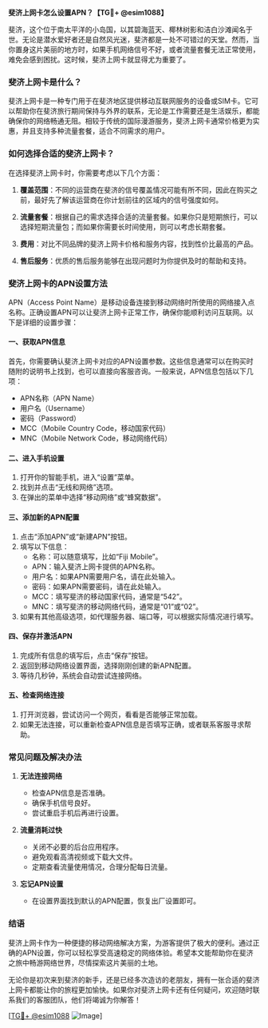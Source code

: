**斐济上网卡怎么设置APN？【TG💪+ @esim1088】**

斐济，这个位于南太平洋的小岛国，以其碧海蓝天、椰林树影和洁白沙滩闻名于世。无论是潜水爱好者还是自然风光迷，斐济都是一处不可错过的天堂。然而，当你置身这片美丽的地方时，如果手机网络信号不好，或者流量套餐无法正常使用，难免会感到困扰。这时候，斐济上网卡就显得尤为重要了。

### 斐济上网卡是什么？

斐济上网卡是一种专门用于在斐济地区提供移动互联网服务的设备或SIM卡。它可以帮助你在斐济旅行期间保持与外界的联系，无论是工作需要还是生活娱乐，都能确保你的网络畅通无阻。相较于传统的国际漫游服务，斐济上网卡通常价格更为实惠，并且支持多种流量套餐，适合不同需求的用户。

### 如何选择合适的斐济上网卡？

在选择斐济上网卡时，你需要考虑以下几个方面：

1. **覆盖范围**：不同的运营商在斐济的信号覆盖情况可能有所不同，因此在购买之前，最好先了解该运营商在你计划前往的区域内的信号强度如何。
   
2. **流量套餐**：根据自己的需求选择合适的流量套餐。如果你只是短期旅行，可以选择短期流量包；而如果你需要长时间使用，则可以考虑长期套餐。

3. **费用**：对比不同品牌的斐济上网卡价格和服务内容，找到性价比最高的产品。

4. **售后服务**：优质的售后服务能够在出现问题时为你提供及时的帮助和支持。

### 斐济上网卡的APN设置方法

APN（Access Point Name）是移动设备连接到移动网络时所使用的网络接入点名称。正确设置APN可以让斐济上网卡正常工作，确保你能顺利访问互联网。以下是详细的设置步骤：

#### 一、获取APN信息

首先，你需要确认斐济上网卡对应的APN设置参数。这些信息通常可以在购买时随附的说明书上找到，也可以直接向客服咨询。一般来说，APN信息包括以下几项：
- APN名称（APN Name）
- 用户名（Username）
- 密码（Password）
- MCC（Mobile Country Code，移动国家代码）
- MNC（Mobile Network Code，移动网络代码）

#### 二、进入手机设置

1. 打开你的智能手机，进入“设置”菜单。
2. 找到并点击“无线和网络”选项。
3. 在弹出的菜单中选择“移动网络”或“蜂窝数据”。

#### 三、添加新的APN配置

1. 点击“添加APN”或“新建APN”按钮。
2. 填写以下信息：
   - 名称：可以随意填写，比如“Fiji Mobile”。
   - APN：输入斐济上网卡提供的APN名称。
   - 用户名：如果APN需要用户名，请在此处输入。
   - 密码：如果APN需要密码，请在此处输入。
   - MCC：填写斐济的移动国家代码，通常是“542”。
   - MNC：填写斐济的移动网络代码，通常是“01”或“02”。
3. 如果有其他高级选项，如代理服务器、端口等，可以根据实际情况进行填写。

#### 四、保存并激活APN

1. 完成所有信息的填写后，点击“保存”按钮。
2. 返回到移动网络设置界面，选择刚刚创建的新APN配置。
3. 等待几秒钟，系统会自动尝试连接网络。

#### 五、检查网络连接

1. 打开浏览器，尝试访问一个网页，看看是否能够正常加载。
2. 如果无法连接，可以重新检查APN信息是否填写正确，或者联系客服寻求帮助。

### 常见问题及解决办法

1. **无法连接网络**
   - 检查APN信息是否准确。
   - 确保手机信号良好。
   - 尝试重启手机后再进行设置。

2. **流量消耗过快**
   - 关闭不必要的后台应用程序。
   - 避免观看高清视频或下载大文件。
   - 定期查看流量使用情况，合理分配每日流量。

3. **忘记APN设置**
   - 在设置界面找到默认的APN配置，恢复出厂设置即可。

### 结语

斐济上网卡作为一种便捷的移动网络解决方案，为游客提供了极大的便利。通过正确的APN设置，你可以轻松享受高速稳定的网络体验。希望本文能帮助你在斐济之旅中畅游网络世界，尽情探索这片美丽的土地。

无论你是初次来到斐济的新手，还是已经多次造访的老朋友，拥有一张合适的斐济上网卡都能让你的旅程更加愉快。如果你对斐济上网卡还有任何疑问，欢迎随时联系我们的客服团队，他们将竭诚为你解答！

[[TG💪+ @esim1088](https://t.me/s/esim1088) ![Image](https://i.postimg.cc/4NQfJmqS/Snipaste-2025-05-13-00-14-12.png)]